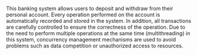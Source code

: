 This banking system allows users to deposit and withdraw from their personal account.
Every operation performed on the account is automatically recorded and stored in the system. 
In addition, all transactions are carefully controlled to ensure the correctness of the operation.
Due to the need to perform multiple operations at the same time (multithreading) 
in this system, concurrency management mechanisms are used to avoid problems such as data competition or unauthorized access to resources.
